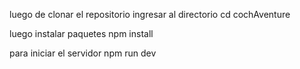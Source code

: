 luego de clonar el repositorio ingresar al directorio 
    cd cochAventure 

luego instalar paquetes
    npm install

para iniciar el servidor
    npm run dev


